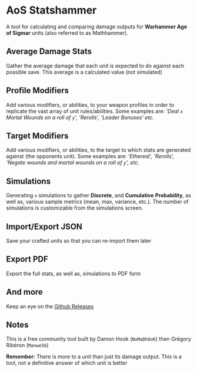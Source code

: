# AoS Statshammer

A tool for calculating and comparing damage outputs for
**Warhammer Age of Sigmar** units (also referred to as Mathhammer).

## Average Damage Stats

Gather the average damage that each unit is expected to do against each possible save. This average is a calculated value (not simulated)

## Profile Modifiers

Add various modifiers, or abilities, to your weapon profiles in order to replicate the vast array of unit rules/abilities.
Some examples are: *'Deal `x` Mortal Wounds on a roll of `y`', 'Rerolls', 'Leader Bonuses' etc.*

## Target Modifiers

Add various modifiers, or abilities, to the target to which stats are generated against (the opponents unit).
Some examples are: *'Ethereal', 'Rerolls', 'Negate wounds and mortal wounds on a roll of `y`', etc.*

## Simulations

Generating `x` simulations to gather **Discrete**, and **Cumulative** **Probability**, as well as, various sample metrics (mean, max, variance, etc.).
The number of simulations is customizable from the simulations screen.

## Import/Export JSON

Save your crafted units so that you can re-import them later

## Export PDF

Export the full stats, as well as, simulations to PDF form

## And more

Keep an eye on the [Github Releases](https://github.com/Manwe56/aos-statshammer/releases)

## Notes

This is a free community tool built by Damon Hook (`NoMaDhOoK`) then Grégory Ribéron (`Manwe56`)

**Remember:** There is more to a unit than just its damage output. This is a tool, not a definitive answer of which unit is better
